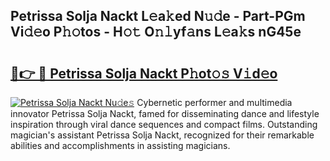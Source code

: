 ## Petrissa Solja Nackt L𝚎a𝚔ed N𝚞𝚍e - Part-PGm Vi𝚍𝚎o P𝚑𝚘tos - H𝚘𝚝 O𝚗𝚕yf𝚊ns L𝚎a𝚔s nG45e

# <h2><a href="http://kf5w3nl.oniu.top/?m=Petrissa+Solja+Nackt">🔗👉 🔴 Petrissa Solja Nackt P𝚑ot𝚘𝚜 V𝚒d𝚎o</a></h2>

[![Petrissa Solja Nackt Nu𝚍e𝚜](https://i.imgur.com/0qMVB7G.gif)](http://kf5w3nl.oniu.top/?m=Petrissa+Solja+Nackt)
Cybernetic performer and multimedia innovator Petrissa Solja Nackt, famed for disseminating dance and lifestyle inspiration through viral dance sequences and compact films. Outstanding magician's assistant Petrissa Solja Nackt, recognized for their remarkable abilities and accomplishments in assisting magicians.  
